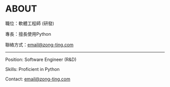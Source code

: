 # ABOUT

職位：軟體工程師 (研發)

專長：擅長使用Python

聯絡方式：<email@zong-ting.com>

---

Position: Software Engineer (R&D)

Skills: Proficient in Python

Contact: <email@zong-ting.com>
